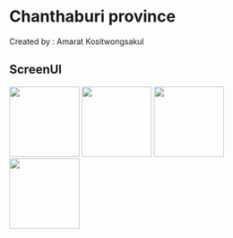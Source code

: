 # Chanthaburi province

Created by : Amarat Kositwongsakul

## ScreenUI
<img src="https://github.com/limouzeen/thailand_province_project/assets/133729978/d8780dfe-2bab-4949-b17f-86320157cd1e" width="125">
<img src="https://github.com/limouzeen/thailand_province_project/assets/133729978/96ee7b5d-56d2-4876-903d-b9e4deda5056" width="125">
<img src="https://github.com/limouzeen/thailand_province_project/assets/133729978/e470d6f6-9d41-4016-95fb-6dedd82207c0" width="125">
<img src="https://github.com/limouzeen/thailand_province_project/assets/133729978/c986dc11-97f5-402f-94c1-7e5e0043c96e" width="125">




